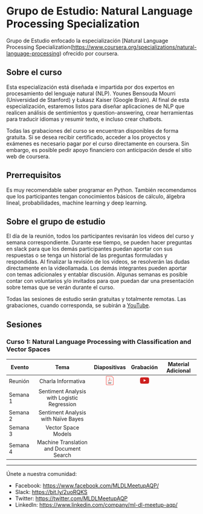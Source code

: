 # Grupo de Estudio: Natural Language Processing Specialization

Grupo de Estudio enfocado la especialización [Natural Language Processing Specialization(https://www.coursera.org/specializations/natural-language-processing) ofrecido por coursera.


## Sobre el curso

Esta especialización está diseñada e impartida por dos expertos en procesamiento del lenguaje natural (NLP). Younes Bensouda Mourri (Universidad de Stanford) y Łukasz Kaiser (Google Brain). Al final de esta especialización, estaremos listos para diseñar aplicaciones de NLP que realicen análisis de sentimientos y question-answering, crear herramientas para traducir idiomas y resumir texto, e incluso crear chatbots.

Todas las grabaciones del curso se encuentran disponibles de forma gratuita. Si se desea recibir certificado, acceder a los proyectos y exámenes es necesario pagar por el curso directamente en coursera. Sin embargo, es posible pedir apoyo financiero con anticipación desde el sitio web de coursera.   


## Prerrequisitos

Es muy recomendable saber programar en Python. También recomendamos que los participantes tengan conocimientos básicos de cálculo, álgebra lineal, probabilidades, machine learning y deep learning.

## Sobre el grupo de estudio

El día de la reunión, todos los participantes revisarán los videos del curso y semana correspondiente. Durante ese tiempo, se pueden hacer preguntas en slack para que los demás participantes puedan aportar con sus respuestas o se tenga un historial de las preguntas formuladas y respondidas. Al finalizar la revisión de los videos, se resolverán las dudas directamente en la videollamada. Los demás integrantes pueden aportar con temas adicionales y entablar discusión. Algunas semanas es posible contar con voluntarios y/o invitados para que puedan dar una presentación sobre temas que se verán durante el curso.

Todas las sesiones de estudio serán gratuitas y totalmente remotas. Las grabaciones, cuando corresponda, se subirán a [YouTube](https://www.youtube.com/channel/UCZymp9hXtXiGm4RigjLUScA).

## Sesiones

### Curso 1: Natural Language Processing with Classification and Vector Spaces

Evento | Tema  | Diapositivas | Grabación | Material Adicional |
-----| :-: | :-: | :-: | :-: |
Reunión | Charla Informativa |  [![](./imgs/icon_pdf.png)](https://drive.google.com/file/d/1TgVc1qSrvtROkd3qX1kgu9P9eJTdHVOZ/view?usp=sharing) | [![](./imgs/icon_youtube.png)](https://youtu.be/i9EaB2IPz88) |
Semana 1 | Sentiment Analysis with Logistic Regression | | |
Semana 2 | Sentiment Analysis with Naïve Bayes | | |
Semana 3	| Vector Space Models | | |
Semana 4	| Machine Translation and Document Search | | |

____
Únete a nuestra comunidad:
- Facebook: https://www.facebook.com/MLDLMeetupAQP/
- Slack: https://bit.ly/2uoRQKS
- Twitter: https://twitter.com/MLDLMeetupAQP
- LinkedIn: https://www.linkedin.com/company/ml-dl-meetup-aqp/

